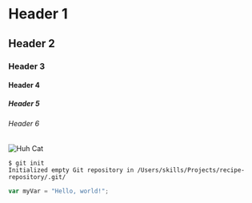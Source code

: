 # Header 1
## Header 2
### Header 3
#### Header 4
##### Header 5
###### Header 6

![Huh Cat](https://media1.tenor.com/m/7l4PXSCFjjQAAAAd/huh-cat.gif)

```
$ git init
Initialized empty Git repository in /Users/skills/Projects/recipe-repository/.git/
```

``` javascript
var myVar = "Hello, world!";
```
